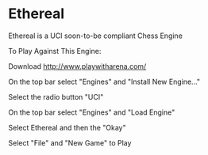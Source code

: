 # Ethereal

Ethereal is a UCI soon-to-be compliant Chess Engine

To Play Against This Engine:

  Download http://www.playwitharena.com/
  
  On the top bar select "Engines" and "Install New Engine..."
  
  Select the radio button "UCI"
  
  On the top bar select "Engines" and "Load Engine"
  
  Select Ethereal and then the "Okay"
  
  Select "File" and "New Game" to Play
  
  
